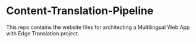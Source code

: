 # Content-Translation-Pipeline
This repo contains the website files for architecting a Multilingual Web App with Edge Translation project. 
